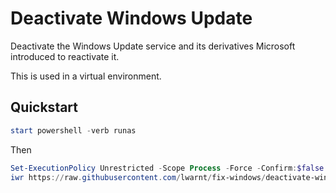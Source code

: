# Deactivate Windows Update

Deactivate the Windows Update service and its derivatives Microsoft introduced to reactivate it.

This is used in a virtual environment.

## Quickstart

```Powershell
start powershell -verb runas
```

Then

```Powershell
Set-ExecutionPolicy Unrestricted -Scope Process -Force -Confirm:$false
iwr https://raw.githubusercontent.com/lwarnt/fix-windows/deactivate-windows-update/main/main.ps1 | iex
```

